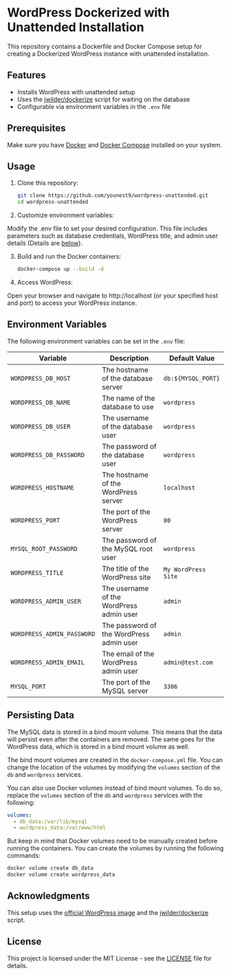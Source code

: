 # WordPress Dockerized with Unattended Installation

This repository contains a Dockerfile and Docker Compose setup for creating a Dockerized WordPress instance with unattended installation.

## Features

- Installs WordPress with unattended setup
- Uses the [jwilder/dockerize](https://github.com/jwilder/dockerize) script for waiting on the database
- Configurable via environment variables in the `.env` file

## Prerequisites

Make sure you have [Docker](https://www.docker.com/) and [Docker Compose](https://docs.docker.com/compose/) installed on your system.

## Usage

1. Clone this repository:

   ```bash
   git clone https://github.com/younest9/wordpress-unattended.git
   cd wordpress-unattended
   ```

2. Customize environment variables:

Modify the .env file to set your desired configuration. This file includes parameters such as database credentials, WordPress title, and admin user details (Details are [below](#environment-variables)).

3. Build and run the Docker containers:

   ```bash
   docker-compose up --build -d
   ```

4. Access WordPress:

Open your browser and navigate to http://localhost (or your specified host and port) to access your WordPress instance.

## Environment Variables

The following environment variables can be set in the `.env` file:

| Variable | Description | Default Value |
| --- | --- | --- |
| `WORDPRESS_DB_HOST` | The hostname of the database server | `db:${MYSQL_PORT}` |
| `WORDPRESS_DB_NAME` | The name of the database to use | `wordpress` |
| `WORDPRESS_DB_USER` | The username of the database user | `wordpress` |
| `WORDPRESS_DB_PASSWORD` | The password of the database user | `wordpress` |
| `WORDPRESS_HOSTNAME` | The hostname of the WordPress server | `localhost` |
| `WORDPRESS_PORT` | The port of the WordPress server | `80` |
| `MYSQL_ROOT_PASSWORD` | The password of the MySQL root user | `wordpress` |
| `WORDPRESS_TITLE` | The title of the WordPress site | `My WordPress Site` |
| `WORDPRESS_ADMIN_USER` | The username of the WordPress admin user | `admin` |
| `WORDPRESS_ADMIN_PASSWORD` | The password of the WordPress admin user | `admin` |
| `WORDPRESS_ADMIN_EMAIL` | The email of the WordPress admin user | `admin@test.com` |
| `MYSQL_PORT` | The port of the MySQL server | `3306` |

## Persisting Data
The MySQL data is stored in a bind mount volume. This means that the data will persist even after the containers are removed. The same goes for the WordPress data, which is stored in a bind mount volume as well.

The bind mount volumes are created in the `docker-compose.yml` file. You can change the location of the volumes by modifying the `volumes` section of the `db` and `wordpress` services.

You can also use Docker volumes instead of bind mount volumes. To do so, replace the `volumes` section of the `db` and `wordpress` services with the following:

```yaml
volumes:
  - db_data:/var/lib/mysql
  - wordpress_data:/var/www/html
```

But keep in mind that Docker volumes need to be manually created before running the containers. You can create the volumes by running the following commands:

```bash
docker volume create db_data
docker volume create wordpress_data
```

## Acknowledgments
This setup uses the [official WordPress image](https://hub.docker.com/_/wordpress) and the [jwilder/dockerize](https://github.com/jwilder/dockerize) script.

## License
This project is licensed under the MIT License - see the [LICENSE](./LICENSE) file for details.